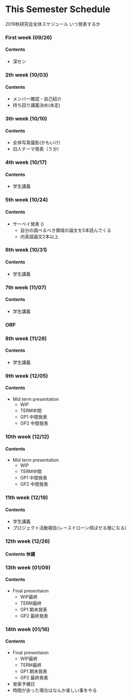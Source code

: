# This Semester Schedule
2019秋研究会全体スケジュール
いつ発表するか

### First week (09/26)
#### Contents 
- 深セン

### 2th week (10/03)
#### Contents 

- メンバー確認・自己紹介
- 持ち回り講義決め(未定)

### 3th week (10/10)
#### Contents 
- 全体写真撮影(かもいけ)
- 旧人テーマ発表（５分）

### 4th week (10/17)
#### Contents 
- 学生講義

### 5th week (10/24)
#### Contents 
- サーベイ発表 ()
  - 自分の調べるべき領域の論文を5本読んでくる
  - 内英語論文2本以上

### 6th week (10/31)
#### Contents 
- 学生講義

### 7th week (11/07)
#### Contents 
- 学生講義

### ORF

### 8th week (11/28)
#### Contents 
- 学生講義



### 9th week (12/05)
#### Contents 
- Mid term presentation
  - WIP
  - TERM中間
  - GP1 中間発表
  - GP2 中間発表
  
### 10th week (12/12)
#### Contents 
- Mid term presentation
  - WIP
  - TERM中間
  - GP1 中間発表
  - GP2 中間発表
  
### 11th week (12/19)
#### Contents 
- 学生講義
- プロジェクト活動報告(レースドローン飛ばせる様になる)


### 12th week (12/26)
#### Contents 休講



### 13th week (01/09)
#### Contents 
- Final presentaion
  - WIP最終
  - TERM最終
  - GP1 期末発表
  - GP2 最終発表

### 14th week (01/16)
#### Contents 
- Final presentaion
  - WIP最終
  - TERM最終
  - GP1 期末発表
  - GP2 最終発表
- 発表予備日
- 時間が余った場合はなんか楽しい事をやる
